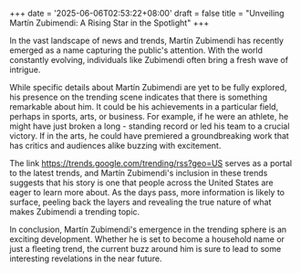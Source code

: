 +++
date = '2025-06-06T02:53:22+08:00'
draft = false
title = "Unveiling Martín Zubimendi: A Rising Star in the Spotlight"
+++

In the vast landscape of news and trends, Martín Zubimendi has recently emerged as a name capturing the public's attention. With the world constantly evolving, individuals like Zubimendi often bring a fresh wave of intrigue. 

While specific details about Martín Zubimendi are yet to be fully explored, his presence on the trending scene indicates that there is something remarkable about him. It could be his achievements in a particular field, perhaps in sports, arts, or business. For example, if he were an athlete, he might have just broken a long - standing record or led his team to a crucial victory. If in the arts, he could have premiered a groundbreaking work that has critics and audiences alike buzzing with excitement. 

The link https://trends.google.com/trending/rss?geo=US serves as a portal to the latest trends, and Martín Zubimendi's inclusion in these trends suggests that his story is one that people across the United States are eager to learn more about. As the days pass, more information is likely to surface, peeling back the layers and revealing the true nature of what makes Zubimendi a trending topic. 

In conclusion, Martín Zubimendi's emergence in the trending sphere is an exciting development. Whether he is set to become a household name or just a fleeting trend, the current buzz around him is sure to lead to some interesting revelations in the near future.